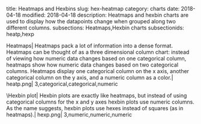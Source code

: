 title: Heatmaps and Hexbins
slug: hex-heatmap
category: charts
date: 2018-04-18
modified: 2018-04-18
description: Heatmaps and hexbin charts are used to display how the datapoints change when grouped along two different columns.
subsections: Heatmaps,Hexbin charts
subsectionids: heatp,hexp

Heatmaps|
Heatmaps pack a lot of information into a dense format. Heatmaps can be thought of as a three dimensional column chart: instead of viewing how numeric data changes based on one categorical column, heatmaps show how numeric data changes based on two categorical columns. Heatmaps display one categorical column on the x axis, another categorical column on the y axis, and a numeric column as a color.|
heatp.png|
3,categorical,categorical,numeric

\Hexbin plot|
Hexbin plots are exactly like heatmaps, but instead of using categorical columns for the x and y axes hexbin plots use numeric columns. As the name suggests, hexbin plots use hexes instead of squares (as in heatmaps).|
hexp.png|
3,numeric,numeric,numeric

